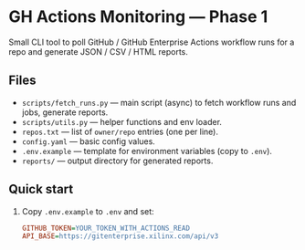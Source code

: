 # GH Actions Monitoring — Phase 1

Small CLI tool to poll GitHub / GitHub Enterprise Actions workflow runs for a repo and generate JSON / CSV / HTML reports.

## Files
- `scripts/fetch_runs.py` — main script (async) to fetch workflow runs and jobs, generate reports.
- `scripts/utils.py` — helper functions and env loader.
- `repos.txt` — list of `owner/repo` entries (one per line).
- `config.yaml` — basic config values.
- `.env.example` — template for environment variables (copy to `.env`).
- `reports/` — output directory for generated reports.

## Quick start

1. Copy `.env.example` to `.env` and set:
   ```ini
   GITHUB_TOKEN=YOUR_TOKEN_WITH_ACTIONS_READ
   API_BASE=https://gitenterprise.xilinx.com/api/v3
